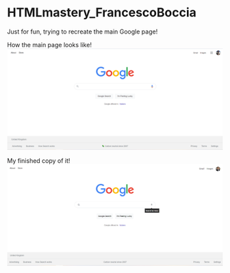 # HTMLmastery_FrancescoBoccia

Just for fun, trying to recreate the main Google page!

How the main page looks like!
![](GooglePage.PNG)

My finished copy of it!
![](How%20it%20looks%20like.PNG)

